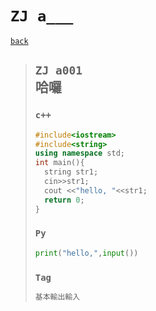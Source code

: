 # `ZJ a___`
[`back`](../)

> ## `ZJ a001`<br>哈囉
> ### `c++`
> ```c++
> #include<iostream>
> #include<string>
> using namespace std;
> int main(){
> 	string str1;
> 	cin>>str1;
> 	cout <<"hello, "<<str1;
> 	return 0;
> }
> ```
> ### `Py`
> ```py
> print("hello,",input())
> ```
> ### `Tag`  
> ```txt
> 基本輸出輸入
> ```





[`Codeforces`]: /OJ_ans/cf
[`Zerojudge`]: /OJ_ans/zj
[`PCIC`]: /OJ_ans/PCIC


<link id="style_css" rel="stylesheet" type="text/css" href="/OJ_ans/style.css">